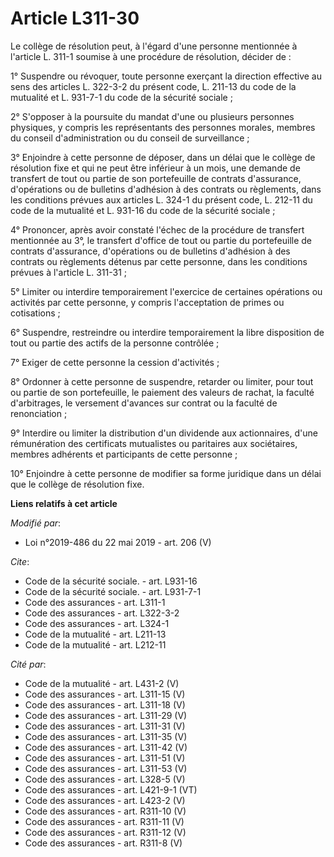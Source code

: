 # Article L311-30

Le collège de résolution peut, à l'égard d'une personne mentionnée à l'article L. 311-1 soumise à une procédure de
résolution, décider de :

1° Suspendre ou révoquer, toute personne exerçant la direction effective au sens des articles L. 322-3-2 du présent code, L.
211-13 du code de la mutualité et L. 931-7-1 du code de la sécurité sociale ;

2° S'opposer à la poursuite du mandat d'une ou plusieurs personnes physiques, y compris les représentants des personnes
morales, membres du conseil d'administration ou du conseil de surveillance ;

3° Enjoindre à cette personne de déposer, dans un délai que le collège de résolution fixe et qui ne peut être inférieur à un
mois, une demande de transfert de tout ou partie de son portefeuille de contrats d'assurance, d'opérations ou de bulletins
d'adhésion à des contrats ou règlements, dans les conditions prévues aux articles L. 324-1 du présent code, L. 212-11 du code
de la mutualité et L. 931-16 du code de la sécurité sociale ;

4° Prononcer, après avoir constaté l'échec de la procédure de transfert mentionnée au 3°, le transfert d'office de tout ou
partie du portefeuille de contrats d'assurance, d'opérations ou de bulletins d'adhésion à des contrats ou règlements détenus
par cette personne, dans les conditions prévues à l'article L. 311-31 ;

5° Limiter ou interdire temporairement l'exercice de certaines opérations ou activités par cette personne, y compris
l'acceptation de primes ou cotisations ;

6° Suspendre, restreindre ou interdire temporairement la libre disposition de tout ou partie des actifs de la personne
contrôlée ;

7° Exiger de cette personne la cession d'activités ;

8° Ordonner à cette personne de suspendre, retarder ou limiter, pour tout ou partie de son portefeuille, le paiement des
valeurs de rachat, la faculté d'arbitrages, le versement d'avances sur contrat ou la faculté de renonciation ;

9° Interdire ou limiter la distribution d'un dividende aux actionnaires, d'une rémunération des certificats mutualistes ou
paritaires aux sociétaires, membres adhérents et participants de cette personne ;

10° Enjoindre à cette personne de modifier sa forme juridique dans un délai que le collège de résolution fixe.

**Liens relatifs à cet article**

_Modifié par_:

  - Loi n°2019-486 du 22 mai 2019 - art. 206 (V)

_Cite_:

  - Code de la sécurité sociale. - art. L931-16
  - Code de la sécurité sociale. - art. L931-7-1
  - Code des assurances - art. L311-1
  - Code des assurances - art. L322-3-2
  - Code des assurances - art. L324-1
  - Code de la mutualité - art. L211-13
  - Code de la mutualité - art. L212-11

_Cité par_:

  - Code de la mutualité - art. L431-2 (V)
  - Code des assurances - art. L311-15 (V)
  - Code des assurances - art. L311-18 (V)
  - Code des assurances - art. L311-29 (V)
  - Code des assurances - art. L311-31 (V)
  - Code des assurances - art. L311-35 (V)
  - Code des assurances - art. L311-42 (V)
  - Code des assurances - art. L311-51 (V)
  - Code des assurances - art. L311-53 (V)
  - Code des assurances - art. L328-5 (V)
  - Code des assurances - art. L421-9-1 (VT)
  - Code des assurances - art. L423-2 (V)
  - Code des assurances - art. R311-10 (V)
  - Code des assurances - art. R311-11 (V)
  - Code des assurances - art. R311-12 (V)
  - Code des assurances - art. R311-8 (V)
